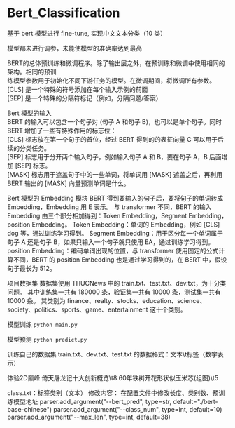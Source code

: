 # Bert_Classification
基于 bert 模型进行 fine-tune, 实现中文文本分类（10 类）  

模型都未进行调参，未能使模型的准确率达到最高  


BERT的总体预训练和微调程序。除了输出层之外，在预训练和微调中使用相同的架构。相同的预训  
练模型参数用于初始化不同下游任务的模型。在微调期间，将微调所有参数。  
[CLS] 是一个特殊的符号添加在每个输入示例的前面  
[SEP] 是一个特殊的分隔符标记（例如，分隔问题/答案）  


Bert 模型的输入  
BERT 的输入可以包含一个句子对 (句子 A 和句子 B)，也可以是单个句子。同时 BERT 增加了一些有特殊作用的标志位：  
[CLS] 标志放在第一个句子的首位，经过 BERT 得到的的表征向量 C 可以用于后续的分类任务。  
[SEP] 标志用于分开两个输入句子，例如输入句子 A 和 B，要在句子 A，B 后面增加 [SEP] 标志。  
[MASK] 标志用于遮盖句子中的一些单词，将单词用 [MASK] 遮盖之后，再利用 BERT 输出的 [MASK] 向量预测单词是什么。  


Bert 模型的 Embedding 模块
BERT 得到要输入的句子后，要将句子的单词转成 Embedding，Embedding 用 E 表示。
与 transformer 不同，BERT 的输入 Embedding 由三个部分相加得到：Token Embedding，Segment Embedding，position Embedding。
Token Embedding：单词的 Embedding，例如 [CLS] dog 等，通过训练学习得到。
Segment Embedding：用于区分每一个单词属于句子 A 还是句子 B，如果只输入一个句子就只使用 EA，通过训练学习得到。
position Embedding：编码单词出现的位置，与 transformer 使用固定的公式计算不同，BERT 的 position Embedding 也是通过学习得到的，在 BERT 中，假设句子最长为 512。




项目数据集
数据集使用 THUCNews 中的 train.txt、test.txt、dev.txt，为十分类问题。
其中训练集一共有 180000 条，验证集一共有 10000 条，测试集一共有 10000 条。
其类别为 finance、realty、stocks、education、science、society、politics、sports、game、entertainment 这十个类别。

模型训练
`python main.py`

模型预测
`python predict.py`



训练自己的数据集
train.txt、dev.txt、test.txt 的数据格式：文本\t标签（数字表示）

体验2D巅峰 倚天屠龙记十大创新概览\t8
60年铁树开花形状似玉米芯(组图)\t5

class.txt：标签类别（文本）
修改内容：
在配置文件中修改长度、类别数、预训练模型地址
parser.add_argument("--bert_pred", type=str, default="./bert-base-chinese")
parser.add_argument("--class_num", type=int, default=10)
parser.add_argument("--max_len", type=int, default=38)


